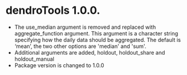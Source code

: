 # dendroTools 1.0.0.

* The use_median argument is removed and replaced with aggregate_function argument. This argument is a character string specifying how the daily data should be aggregated. The default is ‘mean’, the two other options are 'median' and 'sum'.
* Additional arguments are added, holdout, holdout_share and holdout_manual
* Package version is changed to 1.0.0

